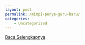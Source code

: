 ```yaml
---
layout: post
permalink: /mimpi-punya-guru-baru/
categories:
    - Uncategorized
---
```


[Baca Selengkapnya](/01)